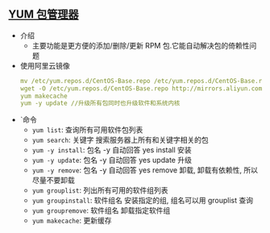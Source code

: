 ## [YUM 包管理器](https://static.zhufengpeixun.com/grow/html/125.6.linux-install.html#t22.%20YUM%E5%9C%A8%E7%BA%BF%E7%AE%A1%E7%90%86)

- 介绍
  - 主要功能是更方便的添加/删除/更新 RPM 包.它能自动解决包的倚赖性问题
- 使用阿里云镜像
  ```yml
  mv /etc/yum.repos.d/CentOS-Base.repo /etc/yum.repos.d/CentOS-Base.repo.backup
  wget -O /etc/yum.repos.d/CentOS-Base.repo http://mirrors.aliyun.com/repo/Centos-7.repo
  yum makecache
  yum -y update //升级所有包同时也升级软件和系统内核
  ```
- `命令
  - `yum list`: 查询所有可用软件包列表
  - `yum search`: 关键字 搜索服务器上所有和关键字相关的包
  - `yum -y install`: 包名 -y 自动回答 yes install 安装
  - `yum -y update`: 包名 -y 自动回答 yes update 升级
  - `yum -y remove`: 包名 -y 自动回答 yes remove 卸载, 卸载有依赖性, 所以尽量不要卸载
  - `yum grouplist`: 列出所有可用的软件组列表
  - `yum groupinstall`: 软件组名 安装指定的组, 组名可以用 grouplist 查询
  - `yum groupremove`: 软件组名 卸载指定软件组
  - `yum makecache`: 更新缓存
